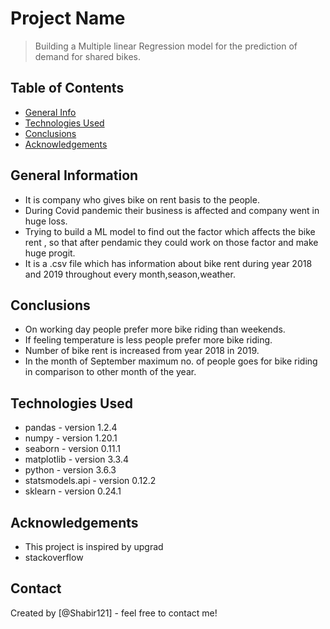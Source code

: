 # Project Name
> Building a Multiple linear Regression model for the prediction of demand for shared bikes.


## Table of Contents
* [General Info](#general-information)
* [Technologies Used](#technologies-used)
* [Conclusions](#conclusions)
* [Acknowledgements](#acknowledgements)

<!-- You can include any other section that is pertinent to your problem -->

## General Information
- It is company who gives bike on rent basis to the people.
- During Covid pandemic their business is affected and company went in huge loss. 
- Trying to build a ML model to find out the factor which affects the bike rent , so that after pendamic they could work on those factor and make huge progit.
- It is a .csv file which has information about bike rent during year 2018 and 2019 throughout every month,season,weather.

## Conclusions
- On working day people prefer more bike riding than weekends.
- If feeling temperature is less people prefer more bike riding.
- Number of bike rent is increased from year 2018 in 2019.
- In the month of September maximum no. of people goes for bike riding in comparison to other month of the year.


## Technologies Used
- pandas - version 1.2.4
- numpy - version 1.20.1
- seaborn - version 0.11.1
- matplotlib - version 3.3.4
- python - version 3.6.3
- statsmodels.api - version 0.12.2
- sklearn - version 0.24.1


## Acknowledgements
- This project is inspired by upgrad
- stackoverflow


## Contact
Created by [@Shabir121] - feel free to contact me!

